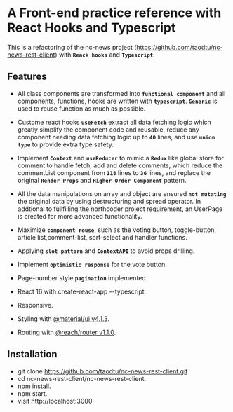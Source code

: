 # A Front-end practice reference with React Hooks and Typescript

This is a refactoring of the nc-news project (https://github.com/taodtu/nc-news-rest-client) with **`Reack hooks`** and **`Typescript`**.

## Features

- All class components are transformed into **`functional component`** and all components, functions, hooks are written with **`typescript`**. **`Generic`** is used to reuse function as much as possible.

- Custome react hooks **`useFetch`** extract all data fetching logic which greatly simplify the component code and reusable, reduce any component needing data fetching logic up to **`40`** lines, and use **`union type`** to provide extra type safety.

- Implement **`Context`** and **`useReducer`** to mimic a **`Redux`** like global store for comment to handle fetch, add  and delete comments, which reduce the commentList component from **`118`** lines to **`36`** lines, and replace the original **`Render Props`** and **`Higher Order Component`** pattern.

- All the data manipulations on array and object are ensured **`not mutating`** the original data by using destructuring and spread operator. In addtional to fullfilling the northcoder project requirement, an UserPage is created for more advanced functionality.

- Maximize **`component reuse`**, such as the voting button, toggle-button, article list,comment-list, sort-select and handler functions.

- Applying **`slot pattern`** and **`ContextAPI`** to avoid props drilling.

- Implement **`optimistic response`** for the vote button.

- Page-number style **`pagination`** implemented.

- React 16 with create-react-app --typescript.

- Responsive.

- Styling with [@material/ui v4.1.3](https://material-ui.com/).

- Routing with [@reach/router v1.1.0](https://reach.tech/router).

## Installation

- git clone https://github.com/taodtu/nc-news-rest-client.git
- cd nc-news-rest-client/nc-news-rest-client.
- npm install.
- npm start.
- visit http://localhost:3000
